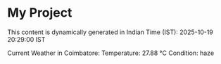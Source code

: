# My Project

This content is dynamically generated in Indian Time (IST): 2025-10-19 20:29:00 IST


Current Weather in Coimbatore:
Temperature: 27.88 °C
Condition: haze
